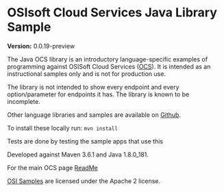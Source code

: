 # OSIsoft Cloud Services Java Library Sample

**Version:** 0.0.19-preview

The Java OCS library is an introductory language-specific examples of programming against OSISoft Cloud Services ([OCS](https://www.osisoft.com/Solutions/OSIsoft-Cloud-Services/)). It is intended as an instructional samples only and is not for production use.

The library is not intended to show every endpoint and every option/parameter for endpoints it has. The library is known to be incomplete.

Other language libraries and samples are available on [Github](https://github.com/osisoft/OSI-Samples).

To install these locally run:
`mvn install`

Tests are done by testing the sample apps that use this

Developed against Maven 3.6.1 and Java 1.8.0_181.

For the main OCS page [ReadMe](https://github.com/osisoft/OSI-Samples-OCS)

[OSI Samples](https://github.com/osisoft/OSI-samples) are licensed under the Apache 2 license.
